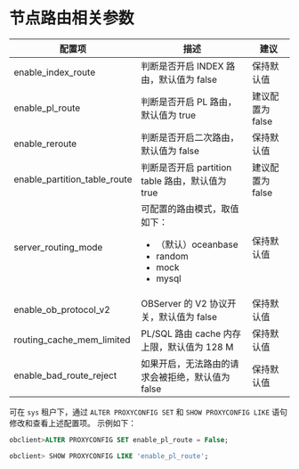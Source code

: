 # 节点路由相关参数

| 配置项 | 描述 | 建议 |
| --- | --- | --- |
| enable_index_route | 判断是否开启 INDEX 路由，默认值为 false | 保持默认值 |
| enable_pl_route | 判断是否开启 PL 路由，默认值为 true | 建议配置为 false |
| enable_reroute | 判断是否开启二次路由，默认值为 false | 保持默认值 |
| enable_partition_table_route | 判断是否开启 partition table 路由，默认值为 true | 建议配置为 false |
| server_routing_mode | 可配置的路由模式，取值如下：<ul><li>（默认）oceanbase</li><li>random</li><li>mock</li><li>mysql | 保持默认值 |
| enable_ob_protocol_v2 | OBServer 的 V2 协议开关，默认值为 false | 保持默认值 |
| routing_cache_mem_limited | PL/SQL 路由 cache 内存上限，默认值为 128 M | 保持默认值 |
| enable_bad_route_reject | 如果开启，无法路由的请求会被拒绝，默认值为 false | 保持默认值 |

可在 `sys` 租户下，通过 `ALTER PROXYCONFIG SET` 和 `SHOW PROXYCONFIG LIKE` 语句修改和查看上述配置项。
示例如下：

```sql
obclient>ALTER PROXYCONFIG SET enable_pl_route = False; 
```

```sql
obclient> SHOW PROXYCONFIG LIKE 'enable_pl_route';
```
